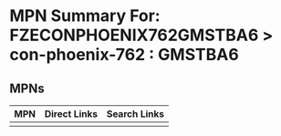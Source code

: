 



# MPN Summary For: FZECONPHOENIX762GMSTBA6 > con-phoenix-762 : GMSTBA6

## MPNs
  

|MPN|Direct Links|Search Links|
| :--- | :--- | :--- |
||||
